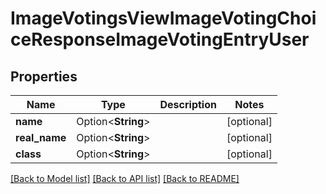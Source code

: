 # ImageVotingsViewImageVotingChoiceResponseImageVotingEntryUser

## Properties

Name | Type | Description | Notes
------------ | ------------- | ------------- | -------------
**name** | Option<**String**> |  | [optional]
**real_name** | Option<**String**> |  | [optional]
**class** | Option<**String**> |  | [optional]

[[Back to Model list]](../README.md#documentation-for-models) [[Back to API list]](../README.md#documentation-for-api-endpoints) [[Back to README]](../README.md)



